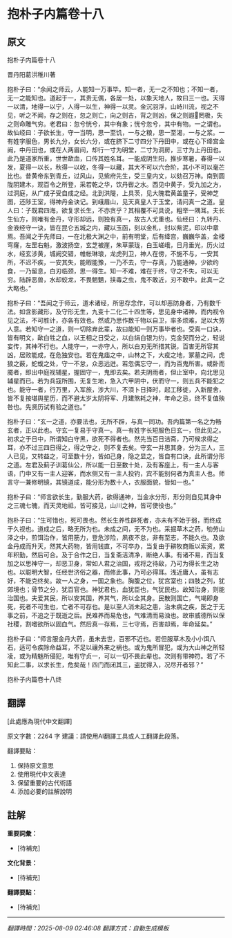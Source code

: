 # 抱朴子内篇卷十八

## 原文

抱朴子内篇卷十八

晋丹阳葛洪稚川著

抱朴子曰：“余闻之师云，人能知一万事毕。知一者，无一之不知也；不知一者，无一之能知也。道起于一，其贵无偶，各居一处，以象天地人，故曰三一也。天得一以清，地得一以宁，人得一以生，神得一以灵。金沉羽浮，山峙川流，视之不见，听之不闻，存之则在，忽之则亡，向之则吉，背之则凶，保之则遐𧙓罔极，失之则命雕气穷。老君曰：忽兮恍兮，其中有象；恍兮忽兮，其中有物。一之谓也。故仙经曰：子欲长生，守一当明，思一至饥，一与之粮，思一至渴，一与之浆。一有姓字服色，男长九分，女长六分，或在脐下二寸四分下丹田中，或在心下绛宫金阙，中丹田也，或在人两眉间，却行一寸为明堂，二寸为洞房，三寸为上丹田也。此乃是道家所重，世世歃血，口传其姓名耳。一能成阴生阳，推步寒暑，春得一以发，夏得一以长，秋得一以收，冬得一以藏，其大不可以六合阶，其小不可以毫芒比也。昔黄帝东到青丘，过风山，见紫府先生，受三皇内文，以劾召万神。南到圆陇阴建木，观百令之所登，采若乾之华，饮丹辔之水。西见中黄子，受九加之方，过洞庭，从广成子受自成之经。北到洪隄，上具茨，见大隗君黄盖童子，受神芝图，还陟王室，得神丹金诀记。到峨眉山，见天真皇人于玉堂，请问真一之道。皇人曰：子既君四海，欲复求长生，不亦贪乎？其相覆不可具说，粗举一隅耳。夫长生仙方，则唯有金丹，守形却远，则独有真一，故古人尤重也。仙经曰：九转丹、金液经守一诀，皆在昆仑五城之内，藏以玉函，刻以金札，封以紫泥，印以中章焉。吾闻之于先师曰，一在北极大渊之中，前有明堂，后有绛宫，巍巍华盖，金楼穹窿，左罡右魁，激波扬空，玄芝被崖，朱草蒙珑，白玉嵯峨，日月垂光，历火过水，经玄涉黄，城阙交错，帷帐琳琅，龙虎列卫，神人在傍，不施不与，一安其所，不迟不疾，一安其失，能暇能豫，一乃不去，守一存真，乃能通神，少欲约食，一乃留息，白刃临颈，思一得生。知一不难，难在于终，守之不失，可以无穷。陆辟恶兽，水却蛟龙，不畏魍魉，挟毒之虫，鬼不敢近，刃不敢中。此真一之大略也。”

抱朴子曰：“吾闻之于师云，道术诸经，所思存念作，可以却恶防身者，乃有数千法。如含影藏形，及守形无生，九变十二化二十四生等，思见身中诸神，而内视令见之法，不可胜计，亦各有效也。然或乃思作数千物以自卫，率多烦难，足以大劳人意。若知守一之道，则一切除弃此辈，故曰能知一则万事毕者也。受真一口诀，皆有明文，歃白牲之血，以王相之日受之，以白绢白银为约，克金契而分之，轻说妄传，其神不行也。人能守一，一亦守人，所以白刃无所措其锐，百害无所容其凶，居败能成，在危独安也。若在鬼庙之中，山林之下，大疫之地，冢墓之间，虎狼之薮，蛇蝮之处，守一不怠，众恶远迸。若忽偶忘守一，而为百鬼所害。或卧而魇者，即出中庭视辅星，握固守一，鬼即去矣。若夫阴雨者，但止室中，向北思见辅星而已。若为兵寇所围，无复生地，急入六甲阴中，伏而守一，则五兵不能犯之也。能守一者，行万里，入军旅，涉大川，不湏卜日择时，起工移徙，入新屋舍，皆不复按堪舆星历，而不避太岁太阴将军、月建煞耗之神，年命之忌，终不复值殃咎也。先贤历试有验之道也。”

抱朴子曰：“玄一之道，亦要法也，无所不辟，与真一同功。吾内篇第一名之为畅玄者，正以此也。守玄一复易于守真一。真一有姓字长短服色日玄一，但此见之。初求之于日中，所谓知白守黑，欲死不得者也。然先当百日洁斋，乃可候求得之耳，亦不过三四日得之，得之守之，则不复去矣。守玄一并思其身，分为三人，三人已见，又转益之，可至数十分，皆如己身，隐之显之，皆自有口诀，此所谓分形之道。左君及蓟子训葛仙公，所以能一日至数十处，及有客座上，有一主人与客语，门中又有一主人迎客，而水侧又有一主人投钓，宾不能别何者为真主人也。师言守一兼修明镜，其镜道成，能分形为数十人，衣服面貌，皆如一也。”

抱朴子曰：“师言欲长生，勤服大药，欲得通神，当金水分形，形分则自见其身中之三魂七魄，而天灵地祗，皆可接见，山川之神，皆可使役也。”

抱朴子曰：“生可惜也，死可畏也。然长生养性辟死者，亦未有不始于弱，而终成于久视也。道成之后，略无所为也。未成之间，无不为也。采掘草木之药，劬劳山泽之中，煎饵治作，皆用筋力，登危涉险，夙夜不怠，非有至志，不能久也。及欲金丹成而升天，然其大药物，皆用钱直，不可卒办，当复由于耕牧商贩以索资，累年积勤，然后可合。及于合作之日，当复斋洁清净，断绝人事。有诸不易，而当复加之以思神守一，却恶卫身，常如人君之治国，戎将之待敌，乃可为得长生之功也。以聪明大智，任经世济俗之器，而修此事，乃可必得耳。浅近庸人，虽有志好，不能克终矣。故一人之身，一国之象也。胸腹之位，犹宫室也；四肢之列，犹郊境也；骨节之分，犹百官也。神犹君也，血犹臣也，气犹民也。故知治身，则能治国也。夫爱其民，所以安其国，养其气，所以全其身。民散则国亡，气竭即身死，死者不可生也，亡者不可存也。是以至人消未起之患，治未病之疾，医之于无事之前，不追之于既逝之后。民难养而易危也，气难清而易浊也。故审威德所以保社稷，割嗜欲所以固血气。然后真一存焉，三七守焉，百害却焉，年命延矣。”

抱朴子曰：“师言服金丹大药，虽未去世，百邪不近也。若但服草木及小小饵八石，适可令疾除命益耳，不足以禳外来之祸也。或为鬼所冒犯，或为大山神之所轻凌，或为精魅所侵犯，唯有守贞一，可以一切不畏此辈也。次则有带神符。若了不知此二事，以求长生，危矣哉！四门而闭其三，盗犹得入，况尽开者邪？”

抱朴子内篇卷十八终

## 翻譯

[此處應為現代中文翻譯]

原文字數：2264 字
建議：請使用AI翻譯工具或人工翻譯此段落。

翻譯要點：
1. 保持原文意思
2. 使用現代中文表達
3. 保留重要的古代術語
4. 添加必要的註解說明


## 註解

**重要詞彙：**
- [待補充]

**文化背景：**
- [待補充]

**翻譯要點：**
- [待補充]

---
*翻譯時間：2025-08-09 02:46:08*
*翻譯方式：自動生成模板*
